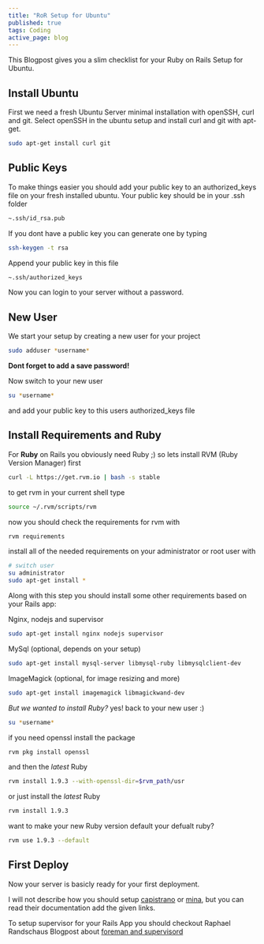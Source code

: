 ```yaml
---
title: "RoR Setup for Ubuntu"
published: true
tags: Coding
active_page: blog
---
```

This Blogpost gives you a slim checklist for your Ruby on Rails Setup for Ubuntu.

## Install Ubuntu
First we need a fresh Ubuntu Server minimal installation with openSSH, curl and git.
Select openSSH in the ubuntu setup and install curl and git with apt-get.

``` sh
sudo apt-get install curl git
```

## Public Keys
To make things easier you should add your public key to an authorized_keys file on your fresh installed ubuntu.
Your public key should be in your .ssh folder

``` sh
~.ssh/id_rsa.pub
```

If you dont have a public key you can generate one by typing

``` sh
ssh-keygen -t rsa
```

Append your public key in this file

``` sh
~.ssh/authorized_keys
```

Now you can login to your server without a password.

## New User
We start your setup by creating a new user for your project

``` sh
sudo adduser *username*
```

**Dont forget to add a save password!**

Now switch to your new user

``` sh
su *username*
```

and add your public key to this users authorized_keys file

## Install Requirements and Ruby
For **Ruby** on Rails you obviously need Ruby ;) so lets install RVM (Ruby Version Manager) first

``` sh
curl -L https://get.rvm.io | bash -s stable
```

to get rvm in your current shell type

``` sh
source ~/.rvm/scripts/rvm
```

now you should check the requirements for rvm with

``` sh
rvm requirements
```

install all of the needed requirements on your administrator or root user with

``` sh
# switch user
su administrator
sudo apt-get install *
```

Along with this step you should install some other requirements based on your Rails app:

Nginx, nodejs and supervisor

``` sh
sudo apt-get install nginx nodejs supervisor
```

MySql (optional, depends on your setup)

``` sh
sudo apt-get install mysql-server libmysql-ruby libmysqlclient-dev
```

ImageMagick (optional, for image resizing and more)

``` sh
sudo apt-get install imagemagick libmagickwand-dev
```

*But we wanted to install Ruby?* yes! back to your new user :)

``` sh
su *username*
```

if you need openssl install the package

``` sh
rvm pkg install openssl
```
and then the *latest* Ruby

``` sh
rvm install 1.9.3 --with-openssl-dir=$rvm_path/usr
```
or just install the *latest* Ruby

``` sh
rvm install 1.9.3
```
want to make your new Ruby version default your defualt ruby?

``` sh
rvm use 1.9.3 --default
```

## First Deploy

Now your server is basicly ready for your first deployment.

I will not describe how you should setup [capistrano](https://github.com/capistrano/capistrano/wiki) or [mina](http://nadarei.co/mina/), but you can read their documentation add the given links.

To setup supervisor for your Rails App you should checkout Raphael Randschaus Blogpost about [foreman and supervisord](https://github.com/nicolai86/nicolai86.github.com/blob/master/_posts/2012-02-25-foreman-and-supervisord.md)

